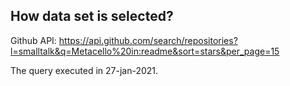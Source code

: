 ## How data set is selected?

Github API:
https://api.github.com/search/repositories?l=smalltalk&q=Metacello%20in:readme&sort=stars&per_page=15

The query executed in 27-jan-2021.

